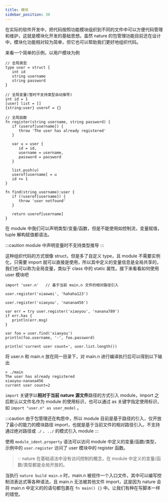 ```yaml
---
title: 模块
sidebar_position: 30
---
```


在实际的软件开发中，把代码按照功能模块组织到不同的文件中可以方便代码管理和维护，这就是模块化开发的基础思想。虽然 nature 的包管理功能目前还在设计中，模块化功能相对较为简单，但它也可以帮助我们更好地组织代码。

来看一个简单的示例，以用户模块为例

```nature title='user.n'
// 全局类型
type user = struct {
   int id
   string username
   string password
}

// 全局变量(暂时不支持类型自动推导)
int id = 1
[user] list = []
{string:user} userof = {}

// 全局函数
fn register(string username, string password) {
   if (userof[username]) {
      throw 'The user has already registered'
   }

   var u = user {
      id = id,
      username = username,
      password = password
   }

   list.push(u)
   userof[username] = u
   id += 1
}

fn find(string username):user {
   if (!userof[username]) {
      throw 'user notfound'
   }

   return userof[username]
}
```

在 module 中我们可以声明类型/变量/函数，但是不能使用如控制流，变量赋值，tuple 解构赋值都语法。

:::caution
module 中声明变量时不支持类型推导
:::

这种组织代码的方式很像 struct，但是多了自定义 type，且 module 不需要实例化，只需要 import 就可以直接是使用，所以其中定义的变量信息是全局共享的，我们也可以称为全局变量，类似于 class 中的 static 属性。接下来看看如何使用 user 模块吧

```nature title='main.n'
import 'user.n'   // 基于当前 main.n 文件的相对路径引入

user.register('xiaowei', 'hahaha123')

user.register('xiaoyou', 'nanana456')

var err = try user.register('xiaoyou', 'nanana789')
if err.has {
   println(err.msg)
}

var foo = user.find('xiaoyou')
println(foo.username, '-', foo.password)

println('current user count=', user.list.length())
```

将 user.n 和 main.n 放在同一目录下，对 main.n 进行编译执行后可以得到以下输出

```shell
> ./main
The user has already registered
xiaoyou-nanana456
current user count=2
```

`import` 关键字以**相对于当前 nature 源文件**路径的方式引入 module，import 之后默认以文件名作为 module 的使用标识，也可以通过 as 关键字指定使用标识，如 `import "user.n" as user_model` 。

:::caution
由于包管理还在构思中，所以 module 目前是基于路径的引入，仅开放了最小的能力的模块路径 import，也就是基于当前文件的相对路径引入。不支持通过绝对路径或 `./` 、`../` 的模式引入 module
:::

使用 `module_ident.property` 语法可以访问 module 中定义的变量/函数/类型，示例中的 `user.register` 访问了 user 模块中的 register 函数。

> 💡 nature 在基础语法中没有访问控制的概念，在 module 中定义的变量/函数/类型都是全局开放的。

当执行 `nature build main.n` 时，main.n 被视作一个入口文件，其中可以编写控制流表达式等各种语法，且 main.n 无法被其他文件 import，这是因为 nature 会将 main.n 中定义的的语句都包裹在 `fn main() {}` 中。让我们有种在写脚本一样的错觉。
